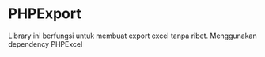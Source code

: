 # PHPExport
Library ini berfungsi untuk membuat export excel tanpa ribet. Menggunakan dependency PHPExcel
